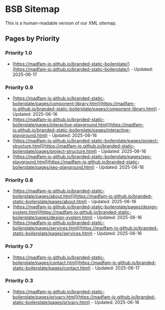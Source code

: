 # BSB Sitemap

This is a human-readable version of our XML sitemap.

## Pages by Priority


### Priority 1.0

- [https://madfam-io.github.io/branded-static-boilerplate/](https://madfam-io.github.io/branded-static-boilerplate/) - Updated: 2025-06-17

### Priority 0.9

- [https://madfam-io.github.io/branded-static-boilerplate/pages/component-library.html](https://madfam-io.github.io/branded-static-boilerplate/pages/component-library.html) - Updated: 2025-06-16
- [https://madfam-io.github.io/branded-static-boilerplate/pages/interactive-playground.html](https://madfam-io.github.io/branded-static-boilerplate/pages/interactive-playground.html) - Updated: 2025-06-16
- [https://madfam-io.github.io/branded-static-boilerplate/pages/project-structure.html](https://madfam-io.github.io/branded-static-boilerplate/pages/project-structure.html) - Updated: 2025-06-16
- [https://madfam-io.github.io/branded-static-boilerplate/pages/seo-playground.html](https://madfam-io.github.io/branded-static-boilerplate/pages/seo-playground.html) - Updated: 2025-06-16

### Priority 0.8

- [https://madfam-io.github.io/branded-static-boilerplate/pages/about.html](https://madfam-io.github.io/branded-static-boilerplate/pages/about.html) - Updated: 2025-06-16
- [https://madfam-io.github.io/branded-static-boilerplate/pages/design-system.html](https://madfam-io.github.io/branded-static-boilerplate/pages/design-system.html) - Updated: 2025-06-16
- [https://madfam-io.github.io/branded-static-boilerplate/pages/services.html](https://madfam-io.github.io/branded-static-boilerplate/pages/services.html) - Updated: 2025-06-16

### Priority 0.7

- [https://madfam-io.github.io/branded-static-boilerplate/pages/contact.html](https://madfam-io.github.io/branded-static-boilerplate/pages/contact.html) - Updated: 2025-06-17

### Priority 0.3

- [https://madfam-io.github.io/branded-static-boilerplate/pages/privacy.html](https://madfam-io.github.io/branded-static-boilerplate/pages/privacy.html) - Updated: 2025-06-16